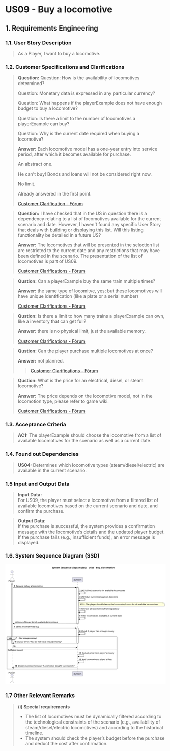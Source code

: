 # US09 - Buy a locomotive

## 1. Requirements Engineering

### 1.1. User Story Description

>As a Player, I want to buy a locomotive.

### 1.2. Customer Specifications and Clarifications 

>**Question:** Question: How is the availability of locomotives determined?
> 
>Question: Monetary data is expressed in any particular currency?
> 
>Question: What happens if the playerExample does not have enough budget to buy a locomotive?
> 
>Question: Is there a limit to the number of locomotives a playerExample can buy?
> 
>Question: Why is the current date required when buying a locomotive?
>
>**Answer:** Each locomotive model has a one-year entry into service period, after which it becomes available for purchase.
>
>An abstract one.
>
>He can't buy! Bonds and loans will not be considered right now.
>
>No limit.
>
>Already answered in the first point.
> 
>[Customer Clarification - Fórum](https://moodle.isep.ipp.pt/mod/forum/discuss.php?d=35218) 

>**Question:** I have checked that in the US in question there is a dependency relating to a list of locomotives available for the current scenario and date. However, I haven't found any specific User Story that deals with building or displaying this list. Will this listing functionality be detailed in a future US?
>
>**Answer:** The locomotives that will be presented in the selection list are restricted to the current date and any restrictions that may have been defined in the scenario.
The presentation of the list of locomotives is part of US09.
> 
> [Customer Clarifications - Fórum](https://moodle.isep.ipp.pt/mod/forum/discuss.php?d=35173)


>**Qustion:** Can a playerExample buy the same train multiple times?
> 
>**Answer:** the same type of locomitve, yes; but these locomotives will have unique identification (like a plate or a serial number)
> 
> [Customer Clarifications - Fórum](https://moodle.isep.ipp.pt/mod/forum/discuss.php?d=35148)

>**Qustion:** Is there a limit to how many trains a playerExample can own, like a inventory that can get full?
> 
>**Answer:** there is no physical limit, just the available memory.
> 
> [Customer Clarifications - Fórum](https://moodle.isep.ipp.pt/mod/forum/discuss.php?d=35146)

>**Qustion:** Can the player purchase multiple locomotives at once?
> 
> **Answer:** not planned.
> > [Customer Clarifications - Fórum](https://moodle.isep.ipp.pt/mod/forum/discuss.php?d=35874)

>**Qustion:** What is the price for an electrical, diesel, or steam locomotive?
> 
> **Answer:** The price depends on the locomotive model, not in the locomotion type, please refer to game wiki.
> 
> [Customer Clarifications - Fórum](https://moodle.isep.ipp.pt/mod/forum/discuss.php?d=35895)

### 1.3. Acceptance Criteria

>**AC1:** The playerExample should choose the locomotive from a list of available locomotives for the scenario as well as a current date.

### 1.4. Found out Dependencies

>**US04:** Determines which locomotive types (steam/diesel/electric) are available in the current scenario.

### 1.5 Input and Output Data

>**Input Data:**  
>For US09, the player must select a locomotive from a filtered list of available locomotives based on the current scenario and date, and confirm the purchase.

>**Output Data:**  
>If the purchase is successful, the system provides a confirmation message with the locomotive’s details and the updated player budget. If the purchase fails (e.g., insufficient funds), an error message is displayed.

### 1.6. System Sequence Diagram (SSD)

![US09-SSD](svg/US09-requirements.svg)

### 1.7 Other Relevant Remarks

>**(i) Special requirements**
>- The list of locomotives must be dynamically filtered according to the technological constraints of the scenario (e.g., availability of steam/diesel/electric locomotives) and according to the historical timeline.
>- The system should check the player’s budget before the purchase and deduct the cost after confirmation.
